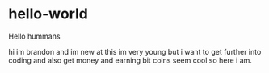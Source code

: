 hello-world
===========

Hello hummans 

hi im brandon and im new at this im very young but i want to get further into  coding
and also get money and earning bit coins seem cool so here i am.
